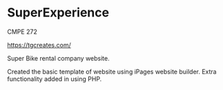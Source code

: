 # SuperExperience

CMPE 272

https://tgcreates.com/

Super Bike rental company website.

Created the basic template of website using iPages website builder. Extra functionality added in using PHP.
